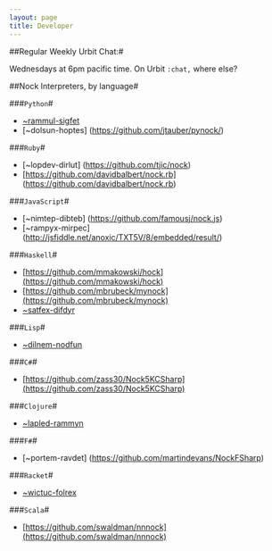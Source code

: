 ```yaml
---
layout: page
title: Developer
---
```


##Regular Weekly Urbit Chat:#

Wednesdays at 6pm pacific time. On Urbit `:chat,` where else?

##Nock Interpreters, by language#

###`Python`#

+ [~rammul-sigfet](https://github.com/eykd/nock)
+ [~dolsun-hoptes] (https://github.com/jtauber/pynock/)

###`Ruby`#

+ [~lopdev-dirlut] (https://github.com/tjic/nock)
+ [https://github.com/davidbalbert/nock.rb] (https://github.com/davidbalbert/nock.rb)

###`JavaScript`#

+ [~nimtep-dibteb] (https://github.com/famousj/nock.js)
+ [~rampyx-mirpec] (http://jsfiddle.net/anoxic/TXT5V/8/embedded/result/)

###`Haskell`#
+ [https://github.com/mmakowski/hock](https://github.com/mmakowski/hock)
+ [https://github.com/mbrubeck/mynock](https://github.com/mbrubeck/mynock)
+ [~satfex-difdyr](https://github.com/mrdomino/hsnock)

###`Lisp`#

+ [~dilnem-nodfun](https://github.com/cmm/nock)

###`C#`#

+ [https://github.com/zass30/Nock5KCSharp](https://github.com/zass30/Nock5KCSharp)

###`Clojure`#

+ [~lapled-rammyn](https://github.com/jordanlewis/nock-clj)

###`F#`#

+ [~portem-ravdet] (https://github.com/martindevans/NockFSharp)

###`Racket`#
+ [~wictuc-folrex](https://github.com/philipcmonk/racketnock)

###`Scala`#
+ [https://github.com/swaldman/nnnock](https://github.com/swaldman/nnnock)
